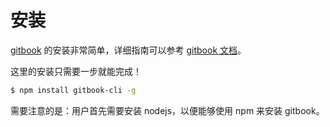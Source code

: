 # 安装

[gitbook](https://github.com/GitbookIO/gitbook) 的安装非常简单，详细指南可以参考 [gitbook 文档](https://github.com/GitbookIO/gitbook)。

这里的安装只需要一步就能完成！

```bash
$ npm install gitbook-cli -g
```

需要注意的是：用户首先需要安装 nodejs，以便能够使用 npm 来安装 gitbook。
